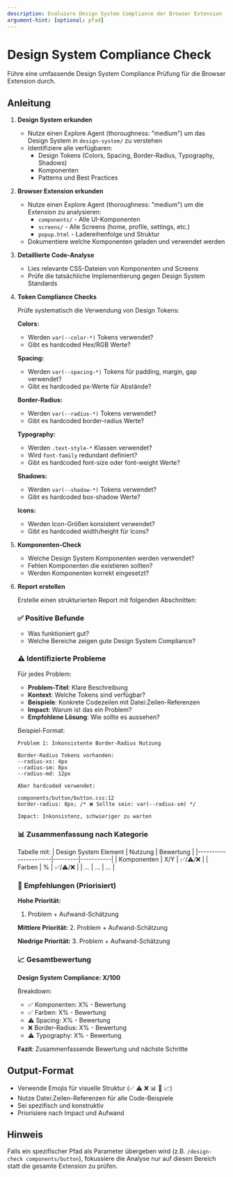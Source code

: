 ```yaml
---
description: Evaluiere Design System Compliance der Browser Extension
argument-hint: [optional: pfad]
---
```


# Design System Compliance Check

Führe eine umfassende Design System Compliance Prüfung für die Browser Extension durch.

## Anleitung

1. **Design System erkunden**
   - Nutze einen Explore Agent (thoroughness: "medium") um das Design System in `design-system/` zu verstehen
   - Identifiziere alle verfügbaren:
     - Design Tokens (Colors, Spacing, Border-Radius, Typography, Shadows)
     - Komponenten
     - Patterns und Best Practices

2. **Browser Extension erkunden**
   - Nutze einen Explore Agent (thoroughness: "medium") um die Extension zu analysieren:
     - `components/` - Alle UI-Komponenten
     - `screens/` - Alle Screens (home, profile, settings, etc.)
     - `popup.html` - Ladereihenfolge und Struktur
   - Dokumentiere welche Komponenten geladen und verwendet werden

3. **Detaillierte Code-Analyse**
   - Lies relevante CSS-Dateien von Komponenten und Screens
   - Prüfe die tatsächliche Implementierung gegen Design System Standards

4. **Token Compliance Checks**

   Prüfe systematisch die Verwendung von Design Tokens:

   **Colors:**
   - Werden `var(--color-*)` Tokens verwendet?
   - Gibt es hardcoded Hex/RGB Werte?

   **Spacing:**
   - Werden `var(--spacing-*)` Tokens für padding, margin, gap verwendet?
   - Gibt es hardcoded px-Werte für Abstände?

   **Border-Radius:**
   - Werden `var(--radius-*)` Tokens verwendet?
   - Gibt es hardcoded border-radius Werte?

   **Typography:**
   - Werden `.text-style-*` Klassen verwendet?
   - Wird `font-family` redundant definiert?
   - Gibt es hardcoded font-size oder font-weight Werte?

   **Shadows:**
   - Werden `var(--shadow-*)` Tokens verwendet?
   - Gibt es hardcoded box-shadow Werte?

   **Icons:**
   - Werden Icon-Größen konsistent verwendet?
   - Gibt es hardcoded width/height für Icons?

5. **Komponenten-Check**
   - Welche Design System Komponenten werden verwendet?
   - Fehlen Komponenten die existieren sollten?
   - Werden Komponenten korrekt eingesetzt?

6. **Report erstellen**

   Erstelle einen strukturierten Report mit folgenden Abschnitten:

   ### ✅ Positive Befunde
   - Was funktioniert gut?
   - Welche Bereiche zeigen gute Design System Compliance?

   ### ⚠️ Identifizierte Probleme

   Für jedes Problem:
   - **Problem-Titel**: Klare Beschreibung
   - **Kontext**: Welche Tokens sind verfügbar?
   - **Beispiele**: Konkrete Codezeilen mit Datei:Zeilen-Referenzen
   - **Impact**: Warum ist das ein Problem?
   - **Empfohlene Lösung**: Wie sollte es aussehen?

   Beispiel-Format:
   ```
   Problem 1: Inkonsistente Border-Radius Nutzung

   Border-Radius Tokens vorhanden:
   --radius-xs: 4px
   --radius-sm: 8px
   --radius-md: 12px

   Aber hardcoded verwendet:

   components/button/button.css:12
   border-radius: 8px; /* ❌ Sollte sein: var(--radius-sm) */

   Impact: Inkonsistenz, schwieriger zu warten
   ```

   ### 📊 Zusammenfassung nach Kategorie

   Tabelle mit:
   | Design System Element | Nutzung | Bewertung |
   |----------------------|---------|-----------|
   | Komponenten          | X/Y     | ✅/⚠️/❌   |
   | Farben               | %       | ✅/⚠️/❌   |
   | ...                  | ...     | ...       |

   ### 🎯 Empfehlungen (Priorisiert)

   **Hohe Priorität:**
   1. Problem + Aufwand-Schätzung

   **Mittlere Priorität:**
   2. Problem + Aufwand-Schätzung

   **Niedrige Priorität:**
   3. Problem + Aufwand-Schätzung

   ### 📈 Gesamtbewertung

   **Design System Compliance: X/100**

   Breakdown:
   - ✅ Komponenten: X% - Bewertung
   - ✅ Farben: X% - Bewertung
   - ⚠️ Spacing: X% - Bewertung
   - ❌ Border-Radius: X% - Bewertung
   - ⚠️ Typography: X% - Bewertung

   **Fazit**: Zusammenfassende Bewertung und nächste Schritte

## Output-Format

- Verwende Emojis für visuelle Struktur (✅ ⚠️ ❌ 📊 🎯 📈)
- Nutze Datei:Zeilen-Referenzen für alle Code-Beispiele
- Sei spezifisch und konstruktiv
- Priorisiere nach Impact und Aufwand

## Hinweis

Falls ein spezifischer Pfad als Parameter übergeben wird (z.B. `/design-check components/button`), fokussiere die Analyse nur auf diesen Bereich statt die gesamte Extension zu prüfen.
